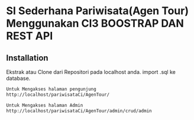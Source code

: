 # SI Sederhana Pariwisata(Agen Tour) Menggunakan CI3 BOOSTRAP DAN REST API



## Installation

Ekstrak atau Clone dari Repositori pada localhost anda.
import .sql ke database.

```bash
Untuk Mengakses halaman pengunjung 
http://localhost/pariwisataCi/AgenTour/

Untuk Mengakses halaman Admin
http://localhost/pariwisataCi/AgenTour/admin/crud/admin
```

